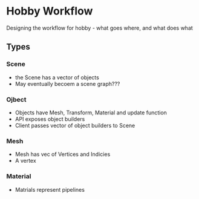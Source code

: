 # Hobby Workflow
Designing the workflow for hobby - what goes where, and what does what

## Types
### Scene
- the Scene has a vector of objects
- May eventually becoem a scene graph???

### Ojbect
- Objects have Mesh, Transform, Material and update function
- API exposes object builders
- Client passes vector of object builders to Scene

### Mesh
- Mesh has vec of Vertices and Indicies
- A vertex

### Material
- Matrials represent pipelines 
